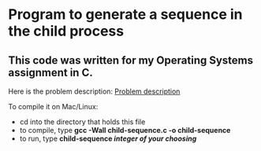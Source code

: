 # Program to generate a sequence in the child process
## This code was written for my Operating Systems assignment in C.

Here is the problem description:
[Problem description](problem-description.png)

To compile it on Mac/Linux:
* cd into the directory that holds this file
* to compile, type **gcc -Wall child-sequence.c -o child-sequence**
* to run, type **child-sequence *integer of your choosing*** 
